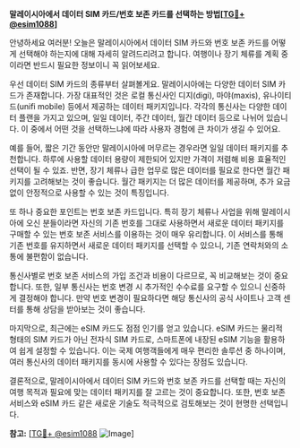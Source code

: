 **말레이시아에서 데이터 SIM 카드/번호 보존 카드를 선택하는 방법[[TG💪+ @esim1088](https://t.me/s/esim1088)]**

안녕하세요 여러분! 오늘은 말레이시아에서 데이터 SIM 카드와 번호 보존 카드를 어떻게 선택해야 하는지에 대해 자세히 알려드리려고 합니다. 여행이나 장기 체류를 계획 중이라면 반드시 필요한 정보이니 꼭 읽어보세요.

우선 데이터 SIM 카드의 종류부터 살펴볼게요. 말레이시아에는 다양한 데이터 SIM 카드가 존재합니다. 가장 대표적인 것은 로컬 통신사인 디지(digi), 마야(maxis), 유나이티드(unifi mobile) 등에서 제공하는 데이터 패키지입니다. 각각의 통신사는 다양한 데이터 플랜을 가지고 있으며, 일일 데이터, 주간 데이터, 월간 데이터 등으로 나뉘어 있습니다. 이 중에서 어떤 것을 선택하느냐에 따라 사용자 경험에 큰 차이가 생길 수 있어요.

예를 들어, 짧은 기간 동안만 말레이시아에 머무르는 경우라면 일일 데이터 패키지를 추천합니다. 하루에 사용할 데이터 용량이 제한되어 있지만 가격이 저렴해 비용 효율적인 선택이 될 수 있죠. 반면, 장기 체류나 급한 업무로 많은 데이터를 필요로 한다면 월간 패키지를 고려해보는 것이 좋습니다. 월간 패키지는 더 많은 데이터를 제공하며, 추가 요금 없이 안정적으로 사용할 수 있는 것이 특징입니다.

또 하나 중요한 포인트는 번호 보존 카드입니다. 특히 장기 체류나 사업을 위해 말레이시아에 오신 분들이라면 자신의 기존 번호를 그대로 사용하면서 새로운 데이터 패키지를 구매할 수 있는 번호 보존 서비스를 이용하는 것이 매우 유리합니다. 이 서비스를 통해 기존 번호를 유지하면서 새로운 데이터 패키지를 선택할 수 있으니, 기존 연락처와의 소통에 불편함이 없습니다.

통신사별로 번호 보존 서비스의 가입 조건과 비용이 다르므로, 꼭 비교해보는 것이 중요합니다. 또한, 일부 통신사는 번호 변경 시 추가적인 수수료를 요구할 수 있으니 신중하게 결정해야 합니다. 만약 번호 변경이 필요하다면 해당 통신사의 공식 사이트나 고객 센터를 통해 상담을 받아보는 것이 좋습니다.

마지막으로, 최근에는 eSIM 카드도 점점 인기를 얻고 있습니다. eSIM 카드는 물리적 형태의 SIM 카드가 아닌 전자식 SIM 카드로, 스마트폰에 내장된 eSIM 기능을 활용하여 쉽게 설정할 수 있습니다. 이는 국제 여행객들에게 매우 편리한 솔루션 중 하나이며, 여러 통신사의 데이터 패키지를 동시에 사용할 수 있다는 장점도 있습니다.

결론적으로, 말레이시아에서 데이터 SIM 카드와 번호 보존 카드를 선택할 때는 자신의 여행 목적과 필요에 맞는 데이터 패키지를 잘 고르는 것이 중요합니다. 또한, 번호 보존 서비스와 eSIM 카드 같은 새로운 기술도 적극적으로 검토해보는 것이 현명한 선택입니다.

**참고:** [[TG💪+ @esim1088](https://t.me/s/esim1088) ![Image](https://i.postimg.cc/Y0z9fWf4/image.png)]